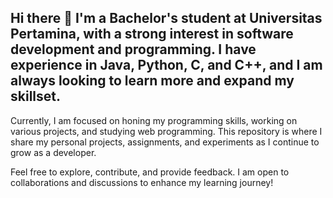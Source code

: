 ## Hi there 👋 I'm a Bachelor's student at Universitas Pertamina, with a strong interest in software development and programming. I have experience in Java, Python, C, and C++, and I am always looking to learn more and expand my skillset.

Currently, I am focused on honing my programming skills, working on various projects, and studying web programming. This repository is where I share my personal projects, assignments, and experiments as I continue to grow as a developer.

Feel free to explore, contribute, and provide feedback. I am open to collaborations and discussions to enhance my learning journey!





<!--
**FerdinandTJ/FerdinandTJ** is a ✨ _special_ ✨ repository because its `README.md` (this file) appears on your GitHub profile.
![JavaScript](https://img.shields.io/badge/-JavaScript-EDD62E?style=flat-square&logo=javascript&logoColor=white)
![Python](https://img.shields.io/badge/-Python-306998?style=flat-square&logo=python&logoColor=white)
![Node.js](https://img.shields.io/badge/-Node.js-43853D?style=flat-square&logo=node.js&logoColor=white)

Here are some ideas to get you started:

- 🔭 I’m currently working on ...
- 🌱 I’m currently learning ...
- 👯 I’m looking to collaborate on ...
- 🤔 I’m looking for help with ...
- 💬 Ask me about ...
- 📫 How to reach me: ...
- 😄 Pronouns: ...
- ⚡ Fun fact: ...
-->
